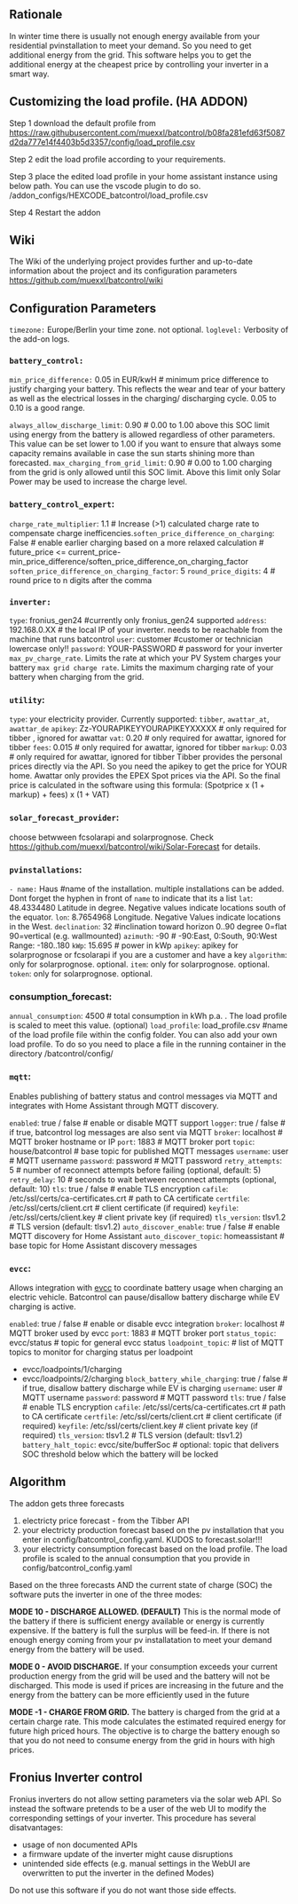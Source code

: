 ## Rationale

In winter time there is usually not enough energy available from your residential pvinstallation to meet your demand.
So you need to get additional energy from the grid.
This software helps you to get the additional energy at the cheapest price by controlling your inverter in a smart way.

## Customizing the load profile. (HA ADDON)

Step 1
download the default profile from https://raw.githubusercontent.com/muexxl/batcontrol/b08fa281efd63f5087d2da777e14f4403b5d3357/config/load_profile.csv

Step 2
edit the load profile according to your requirements.

Step 3
place the edited load profile in your home assistant instance using below path. You can use the vscode plugin to do so.
/addon_configs/HEXCODE_batcontrol/load_profile.csv

Step 4
Restart the addon

## Wiki

The Wiki of the underlying project provides further and up-to-date information about the project and its configuration parameters
https://github.com/muexxl/batcontrol/wiki

## Configuration Parameters

`timezone:` Europe/Berlin your time zone. not optional.
`loglevel:` Verbosity of the add-on logs.

### `battery_control:`

`min_price_difference:` 0.05 in EUR/kwH # minimum price difference to justify charging your battery. This reflects the wear and tear of your battery as well as the electrical losses in the charging/ discharging cycle. 0.05 to 0.10 is a good range.

`always_allow_discharge_limit`: 0.90 # 0.00 to 1.00 above this SOC limit using energy from the battery is allowed regardless of other parameters. This value can be set lower to 1.00 if you want to ensure that always some capacity remains available in case the sun starts shining more than forecasted.
`max_charging_from_grid_limit`: 0.90 # 0.00 to 1.00 charging from the grid is only allowed until this SOC limit. Above this limit only Solar Power may be used to increase the charge level.

### `battery_control_expert`:

`charge_rate_multiplier`: 1.1 # Increase (>1) calculated charge rate to compensate charge inefficencies.`soften_price_difference_on_charging`:
False # enable earlier charging based on a more relaxed calculation # future_price <= current_price-min_price_difference/soften_price_difference_on_charging_factor
`soften_price_difference_on_charging_factor`: 5
`round_price_digits`: 4 # round price to n digits after the comma

### `inverter:`

`type`: fronius_gen24 #currently only fronius_gen24 supported
`address`: 192.168.0.XX # the local IP of your inverter. needs to be reachable from the machine that runs batcontrol
`user`: customer #customer or technician lowercase only!!
`password`: YOUR-PASSWORD # password for your inverter
`max_pv_charge_rate`. Limits the rate at which your PV System charges your battery
`max grid charge rate`. Limits the maximum charging rate of your battery when charging from the grid.

### `utility`:

`type`: your electricity provider. Currently supported: `tibber`, `awattar_at`, `awattar_de`
`apikey`: Zz-YOURAPIKEYYOURAPIKEYXXXXX # only required for tibber , ignored for awattar
`vat`: 0.20 # only required for awattar, ignored for tibber
`fees`: 0.015 # only required for awattar, ignored for tibber
`markup`: 0.03 # only required for awattar, ignored for tibber
Tibber provides the personal prices directly via the API. So you need the apikey to get the price for YOUR home.
Awattar only provides the EPEX Spot prices via the API. So the final price is calculated in the software using this formula:
(Spotprice x (1 + markup) + fees) x (1 + VAT)

### `solar_forecast_provider`:

choose betwween fcsolarapi and solarprognose. Check https://github.com/muexxl/batcontrol/wiki/Solar-Forecast for details.

### `pvinstallations`:

`- name:` Haus #name of the installation. multiple installations can be added. Dont forget the hyphen in front of `name` to indicate that its a list
`lat`: 48.4334480 Latitude in degree. Negative values indicate locations south of the equator.
`lon`: 8.7654968 Longitude. Negative Values indicate locations in the West.
`declination`: 32 #inclination toward horizon 0..90 degree 0=flat 90=vertical (e.g. wallmounted)
`azimuth`: -90 # -90:East, 0:South, 90:West Range: -180..180
`kWp`: 15.695 # power in kWp
`apikey`: apikey for solarprognose or fcsolarapi if you are a customer and have a key
`algorithm`: only for solarprognose. optional.
`item`: only for solarprognose. optional.
`token`: only for solarprognose. optional.

### consumption_forecast:

`annual_consumption`: 4500 # total consumption in kWh p.a. . The load profile is scaled to meet this value. (optional)
`load_profile`: load_profile.csv #name of the load profile file within the config folder. You can also add your own load profile. To do so you need to place a file in the running container in the directory /batcontrol/config/

### `mqtt`:

Enables publishing of battery status and control messages via MQTT and integrates with Home Assistant through MQTT discovery.

`enabled`: true / false # enable or disable MQTT support
`logger`: true / false # if true, batcontrol log messages are also sent via MQTT
`broker`: localhost # MQTT broker hostname or IP
`port`: 1883 # MQTT broker port
`topic`: house/batcontrol # base topic for published MQTT messages
`username`: user # MQTT username
`password`: password # MQTT password
`retry_attempts`: 5 # number of reconnect attempts before failing (optional, default: 5)
`retry_delay`: 10 # seconds to wait between reconnect attempts (optional, default: 10)
`tls`: true / false # enable TLS encryption
`cafile`: /etc/ssl/certs/ca-certificates.crt # path to CA certificate
`certfile`: /etc/ssl/certs/client.crt # client certificate (if required)
`keyfile`: /etc/ssl/certs/client.key # client private key (if required)
`tls_version`: tlsv1.2 # TLS version (default: tlsv1.2)
`auto_discover_enable`: true / false # enable MQTT discovery for Home Assistant
`auto_discover_topic`: homeassistant # base topic for Home Assistant discovery messages

### `evcc`:

Allows integration with [evcc](https://docs.evcc.io/) to coordinate battery usage when charging an electric vehicle.
Batcontrol can pause/disallow battery discharge while EV charging is active.

`enabled`: true / false # enable or disable evcc integration
`broker`: localhost # MQTT broker used by evcc
`port`: 1883 # MQTT broker port
`status_topic`: evcc/status # topic for general evcc status
`loadpoint_topic`: # list of MQTT topics to monitor for charging status per loadpoint

- evcc/loadpoints/1/charging
- evcc/loadpoints/2/charging
  `block_battery_while_charging`: true / false # if true, disallow battery discharge while EV is charging
  `username`: user # MQTT username
  `password`: password # MQTT password
  `tls`: true / false # enable TLS encryption
  `cafile`: /etc/ssl/certs/ca-certificates.crt # path to CA certificate
  `certfile`: /etc/ssl/certs/client.crt # client certificate (if required)
  `keyfile`: /etc/ssl/certs/client.key # client private key (if required)
  `tls_version`: tlsv1.2 # TLS version (default: tlsv1.2)
  `battery_halt_topic`: evcc/site/bufferSoc # optional: topic that delivers SOC threshold below which the battery will be locked

## Algorithm

The addon gets three forecasts

1. electricty price forecast - from the Tibber API
1. your electricty production forecast based on the pv installation that you enter in config/batcontrol_config.yaml.
   KUDOS to forecast.solar!!!
1. your electricty consumption forecast based on the load profile. The load profile is scaled to the annual consumption that you provide in config/batcontrol_config.yaml

Based on the three forecasts AND the current state of charge (SOC) the software puts the inverter in one of the three modes:

**MODE 10 - DISCHARGE ALLOWED. (DEFAULT)**
This is the normal mode of the battery if there is sufficient energy available or energy is currently expensive. If the battery is full the surplus will be feed-in. If there is not enough energy coming from your pv installatation to meet your demand energy from the battery will be used.

**MODE 0 - AVOID DISCHARGE.**
If your consumption exceeds your current production energy from the grid will be used and the battery will not be discharged. This mode is used if prices are increasing in the future and the energy from the battery can be more efficiently used in the future

**MODE -1 - CHARGE FROM GRID.**
The battery is charged from the grid at a certain charge rate. This mode calculates the estimated required energy for future high priced hours. The objective is to charge the battery enough so that you do not need to consume energy from the grid in hours with high prices.

## Fronius Inverter control

Fronius inverters do not allow setting parameters via the solar web API.
So instead the software pretends to be a user of the web UI to modify the corresponding settings of your inverter.
This procedure has several disatvantages:

- usage of non documented APIs
- a firmware update of the inverter might cause disruptions
- unintended side effects (e.g. manual settings in the WebUI are overwritten to put the inverter in the defined Modes)

Do not use this software if you do not want those side effects.
